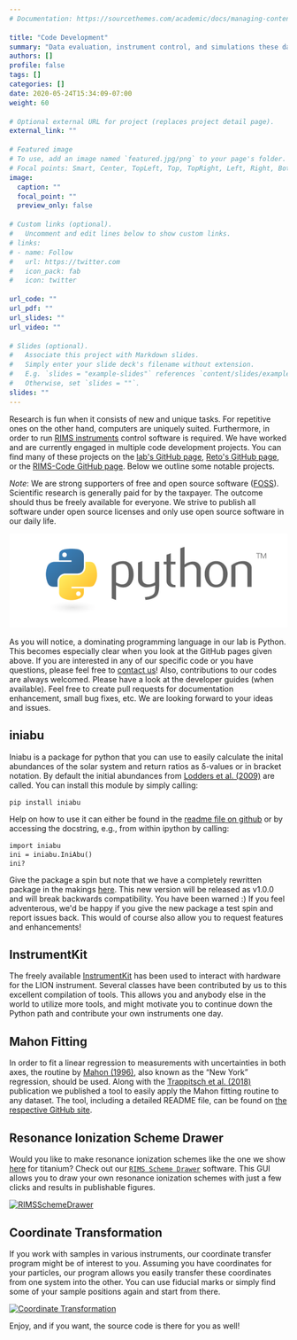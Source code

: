 ```yaml
---
# Documentation: https://sourcethemes.com/academic/docs/managing-content/

title: "Code Development"
summary: "Data evaluation, instrument control, and simulations these days all require code development skills and experience."
authors: []
profile: false
tags: []
categories: []
date: 2020-05-24T15:34:09-07:00
weight: 60

# Optional external URL for project (replaces project detail page).
external_link: ""

# Featured image
# To use, add an image named `featured.jpg/png` to your page's folder.
# Focal points: Smart, Center, TopLeft, Top, TopRight, Left, Right, BottomLeft, Bottom, BottomRight.
image:
  caption: ""
  focal_point: ""
  preview_only: false

# Custom links (optional).
#   Uncomment and edit lines below to show custom links.
# links:
# - name: Follow
#   url: https://twitter.com
#   icon_pack: fab
#   icon: twitter

url_code: ""
url_pdf: ""
url_slides: ""
url_video: ""

# Slides (optional).
#   Associate this project with Markdown slides.
#   Simply enter your slide deck's filename without extension.
#   E.g. `slides = "example-slides"` references `content/slides/example-slides.md`.
#   Otherwise, set `slides = ""`.
slides: ""
---
```


Research is fun when it consists of new and unique tasks. For repetitive ones on the other hand, computers are uniquely suited. Furthermore, in order to run [RIMS instruments](/project/rims/) control software is required. We have worked and are currently engaged in multiple code development projects. You can find many of these projects on the <a href="https://github.com/galactic-forensics" target="_blank">lab's GitHub page</a>, <a href="https://github.com/trappitsch" target="_blank">Reto's GitHub page</a>, or the <a href="https://github.com/RIMS-Code" target="_blank">RIMS-Code GitHub page</a>. Below we outline some notable projects.

*Note*: We are strong supporters of free and open source software (<a href="https://en.wikipedia.org/wiki/Free_and_open-source_software" target="_blank">FOSS</a>). Scientific research is generally paid for by the taxpayer. The outcome should thus be freely available for everyone. We strive to publish all software under open source licenses and only use open source software in our daily life.

<a href="https://www.python.org" target="_blank">![Python Logo](/img/projects/code/python_logo.png)</a>

As you will notice, a dominating programming language in our lab is Python. This becomes especially clear when you look at the GitHub pages given above. If you are interested in any of our specific code or you have questions, please feel free to [contact us](/contact/)! Also, contributions to our codes are always welcomed. Please have a look at the developer guides (when available). Feel free to create pull requests for documentation enhancement, small bug fixes, etc. We are looking forward to your ideas and issues.


## iniabu

Iniabu is a package for python that you can use to easily calculate the inital abundances of the solar system and return ratios as δ-values or in bracket notation. By default the initial abundances from <a href="https://doi.org/10.1007/978-3-540-88055-4_34" target="_blank">Lodders et al. (2009)</a> are called. You can install this module by simply calling:

    pip install iniabu

Help on how to use it can either be found in the <a href="https://github.com/LLNL/iniabu" target="_blank">readme file on github</a> or by accessing the docstring, e.g., from within ipython by calling:

    import iniabu                                                           
    ini = iniabu.IniAbu()                                                   
    ini?

Give the package a spin but note that we have a completely rewritten package in the makings <a href="https://github.com/galactic-forensics/iniabu" target="_blank">here</a>. This new version will be released as v1.0.0 and will break backwards compatibility. You have been warned :) If you feel adventerous, we'd be happy if you give the new package a test spin and report issues back. This would of course also allow you to request features and enhancements!

## InstrumentKit

The freely available <a href="https://github.com/Galvant/InstrumentKit" target="_blank">InstrumentKit</a> has been used to interact with hardware for the LION instrument. Several classes have been contributed by us to this excellent compilation of tools. This allows you and anybody else in the world to utilize more tools, and might motivate you to continue down the Python path and contribute your own instruments one day.


## Mahon Fitting

In order to fit a linear regression to measurements with uncertainties in both axes, the routine by <a href="https://www.tandfonline.com/doi/abs/10.1080/00206819709465336" target="_blank">Mahon (1996)</a>, also known as the “New York” regression, should be used. Along with the <a href="https://doi.org/10.3847/2041-8213/aabba9" target="_blank">Trappitsch et al. (2018)</a> publication we published a tool to easily apply the Mahon fitting routine to any dataset. The tool, including a detailed README file, can be found on <a href="https://github.com/LLNL/MahonFitting" target="_blank">the respective GitHub site</a>.

## Resonance Ionization Scheme Drawer

Would you like to make resonance ionization schemes like the one we show [here](/project/rims/) for titanium? Check out our <a href="https://github.com/trappitsch/RIMSSchemeDrawer" target="_blank">`RIMS Scheme Drawer`</a> software. This GUI allows you to draw your own resonance ionization schemes with just a few clicks and results in publishable figures.

<a href="https://github.com/trappitsch/RIMSSchemeDrawer" target="_blank">![RIMSSchemeDrawer](https://raw.githubusercontent.com/trappitsch/RIMSSchemeDrawer/master/examples/screenshot_titanium.png)</a>

## Coordinate Transformation

If you work with samples in various instruments, our coordinate transfer program might be of interest to you. Assuming you have coordinates for your particles, our program allows you easily transfer these coordinates from one system into the other. You can use fiducial marks or simply find some of your sample positions again and start from there. 

<a href="https://github.com/trappitsch/CoordinateTransformation" target="_blank">![Coordinate Transformation](https://raw.githubusercontent.com/trappitsch/CoordinateTransformation/master/docs/screenshot-full.png)</a>

Enjoy, and if you want, the source code is there for you as well!